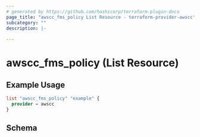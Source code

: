 ```yaml
---
# generated by https://github.com/hashicorp/terraform-plugin-docs
page_title: "awscc_fms_policy List Resource - terraform-provider-awscc"
subcategory: ""
description: |-
  
---
```


# awscc_fms_policy (List Resource)



## Example Usage

```terraform
list "awscc_fms_policy" "example" {
  provider = awscc
}
```

<!-- schema generated by tfplugindocs -->
## Schema
